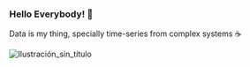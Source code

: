 ### Hello Everybody! :musical_note:

Data is my thing, specially time-series from complex systems :coffee:



![Ilustración_sin_título](https://user-images.githubusercontent.com/62116253/137078339-d884329d-894a-4227-bf3c-64c13fc96d06.gif)


<!--
**antonietamg/antonietamg** is a ✨ _special_ ✨ repository because its `README.md` (this file) appears on your GitHub profile.

Here are some ideas to get you started:

- 🔭 I’m currently working on ...
- 🌱 I’m currently learning ...
- 👯 I’m looking to collaborate on ...
- 🤔 I’m looking for help with ...
- 💬 Ask me about ...
- 📫 How to reach me: ...
- 😄 Pronouns: ...
- ⚡ Fun fact: ...
-->
